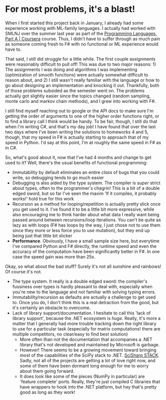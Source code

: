 # For most problems, it's a blast!
When I first started this project back in January, I already had some experience working with ML-family languages. I actually had worked with SMLNJ over the summer last year as part of the [Programming Languages, Part A | Coursera](https://www.coursera.org/learn/programming-languages) course. Thus, I didn't have to suffer through as much pain as someone coming fresh to F# with no functional or ML experience would have to. 

That said, I still did struggle for a little while. The first couple assignments were reasonably difficult to pull off! This was due to two major reasons: 1) The assignments I was doing and algorithms I was implementing (optimization of smooth functions) were actually somewhat difficult to reason about, and 2) I still wasn't really familiar with the language or how to go about designing an implementation and knocking it out. Thankfully, both of those problems subsided as the semester went on. The problems actually got slightly easier since the topics changed (random sampling, monte carlo and markov chain methods), and I grew into working with F#. 

I still find myself reaching out to google or the API docs to make sure I'm getting the order of arguments to one of the higher order functions right, or to find a library call I think would be handy. To be fair, though, I still do that when I'm writing C#, and that's my day job! I have found that over the last two days where I've been writing the solutions to homeworks 4 and 5, though, that my speed in F# is actually starting to approach that of my speed in Python. I'd say at this point, I'm at roughly the same speed in F# as in C#. 

So, what's good about it, now that I've had 4 months and change to get used to it? Well, there's the usual benefits of functional programming: 
- Immutability by default eliminates an entire *class* of bugs that you could write, so debugging tends to go much easier
- Debugging is also aided by the type system. The compiler is *super* strict about types, often to the programmer's chagrin! This is a bit of a double edged sword, but so far I've seen the maxim 'If it compiles, it probably works!' hold true for this work
- Recursion as a method for looping/repetition is actually pretty slick once you get used to it. I've found it to be a little bit more expressive, while also encouraging me to think harder about what data I really want being passed around between recursions/loop iterations. You can't be quite as lazy as with loops (F# has loops by the way, I just chose not to use them since they more or less force you to use mutation), but they end up being just that little bit slicker
- **Performance**. Obviously, I have a small sample size here, but everytime I've compared Python and F# directly, the runtime speed and even the accuracy of the computation have been significantly better in F#. In one case the speed gain was more than 25x. 

Okay, so what about the bad stuff? Surely it's not all sunshine and rainbows! Of course it's not. 
- The type system. It really is a double edged sword: the compiler's fussiness over types is hardly pleasant to deal with, especially when you're new to the language and not familiar with solving typing errors. 
- Immutability/recursion as defaults are actually a challenge to get used to. Once you do, I don't think this is a real detraction from the good, but it's certainly an obstacle to overcome. 
- Lack of library support/documentation. I hesitate to call this 'lack of library support', because the .NET ecosystem is *huge*. Really, it's more a matter that I generally had more trouble tracking down the right library to use for a particular task (especially for matrix computations! there are multiple competitors, no clear/easy to find best solution)
	- More often than not the documentation that accompanies a .NET library that's not developed and maintained by Microsoft is garbage. 
	- However! There seems to be a growing movement toward bringing most of the capabilities of the SciPy stack to .NET. [SciSharp STACK](https://scisharp.github.io/SciSharp/). Sadly, not all of the projects are getting a lot of love right now, and some of them have been dormant long enough for me to worry about them going forward.
	- It does look like some of the pieces (NumPy in particular) are 'feature complete' ports. Really, they're just compiled C libraries that have wrappers to hook into the .NET platform, but hey that's pretty good as long as they work!
